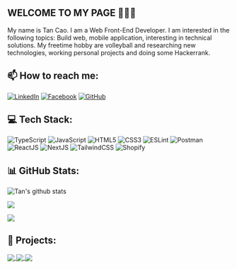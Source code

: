 ## WELCOME TO MY PAGE 👋👋👋

My name is Tan Cao. I am a Web Front-End Developer. I am interested in the following topics: Build web, mobile application, interesting in technical solutions. My freetime hobby are volleyball and researching new technologies, working personal projects and doing some Hackerrank.<br>

## 📫 How to reach me:

[![LinkedIn](https://custom-icon-badges.demolab.com/badge/LinkedIn-0A66C2?logo=linkedin-white&logoColor=fff)](https://www.linkedin.com/in/caotan1803/)
[![Facebook](https://img.shields.io/badge/Facebook-%231877F2.svg?logo=Facebook&logoColor=white)](https://www.facebook.com/tan.cao.52056/)
[![GitHub](https://img.shields.io/badge/GitHub-%23121011.svg?logo=github&logoColor=white)](https://github.com/tancaodev)

## 💻 Tech Stack:

![TypeScript](https://img.shields.io/badge/typescript-%23007ACC.svg?style=for-the-badge&logo=typescript&logoColor=white) ![JavaScript](https://img.shields.io/badge/javascript-%23323330.svg?style=for-the-badge&logo=javascript&logoColor=%23F7DF1E) ![HTML5](https://img.shields.io/badge/html5-%23E34F26.svg?style=for-the-badge&logo=html5&logoColor=white) ![CSS3](https://img.shields.io/badge/css3-%231572B6.svg?style=for-the-badge&logo=css3&logoColor=white) ![ESLint](https://img.shields.io/badge/ESLint-4B3263?style=for-the-badge&logo=eslint&logoColor=white) ![Postman](https://img.shields.io/badge/Postman-FF6C37?style=for-the-badge&logo=postman&logoColor=white) ![ReactJS](https://img.shields.io/badge/-ReactJs-61DAFB?logo=react&logoColor=black&style=for-the-badge) ![NextJS](https://img.shields.io/badge/next.js-000000?style=for-the-badge&logo=nextdotjs&logoColor=white) ![TailwindCSS](https://img.shields.io/badge/Tailwind_CSS-grey?style=for-the-badge&logo=tailwind-css&logoColor=38B2AC) ![Shopify](https://img.shields.io/badge/Shopify-7AB55C?style=for-the-badge&logo=shopify&logoColor=white) 

## 📊 GitHub Stats:

![Tan's github stats](https://github-readme-stats-git-masterrstaa-rickstaa.vercel.app/api?username=tancaodev&show_icons=true&theme=tokyonight&count_private=true)

![](https://github-readme-streak-stats.herokuapp.com/?user=tancaodev&theme=tokyonight&hide_border=false)
<br/>

![](https://github-readme-stats.vercel.app/api/top-langs/?username=tancaodev&theme=tokyonight&hide_border=false&include_all_commits=true&count_private=true&layout=compact)

## 📓 Projects:

<a href="https://github.com/tancaodev/React-Dot-Net-Final-Project">
  <!-- Change the `github-readme-stats.anuraghazra1.vercel.app` to `github-readme-stats.vercel.app`  -->
  <img align="center" src="https://github-readme-stats.vercel.app/api/pin/?username=tancaodev&repo=React-Dot-Net-Final-Project&theme=radical" />
</a>    
<a href="https://github.com/tancaodev/Ecommerce-Store/">
  <!-- Change the `github-readme-stats.anuraghazra1.vercel.app` to `github-readme-stats.vercel.app`  -->
  <img align="center" src="https://github-readme-stats.vercel.app/api/pin/?username=tancaodev&repo=Ecommerce-Store&theme=merko" />
</a>
<a href="https://github.com/tancaodev/E-Commerce-Admin/">
  <!-- Change the `github-readme-stats.anuraghazra1.vercel.app` to `github-readme-stats.vercel.app`  -->
  <img align="center" src="https://github-readme-stats.vercel.app/api/pin/?username=tancaodev&repo=E-Commerce-Admin&theme=gruvbox" />
</a>
